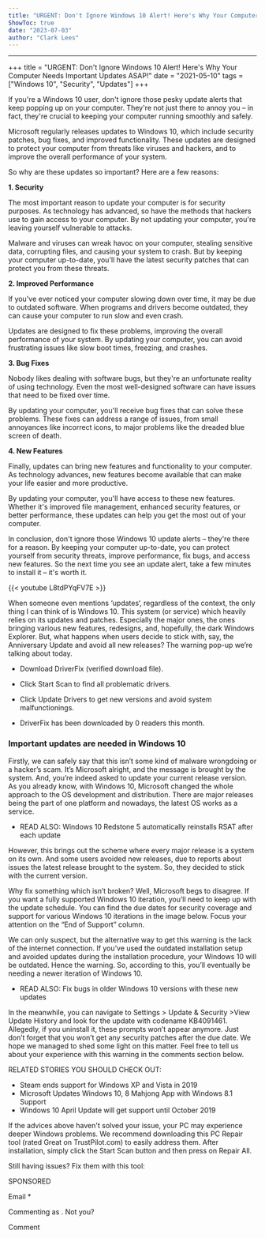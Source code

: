 ```yaml
---
title: "URGENT: Don't Ignore Windows 10 Alert! Here's Why Your Computer Needs Important Updates ASAP!"
ShowToc: true 
date: "2023-07-03"
author: "Clark Lees"
---
```

*****
+++
title = "URGENT: Don't Ignore Windows 10 Alert! Here's Why Your Computer Needs Important Updates ASAP!"
date = "2021-05-10"
tags = ["Windows 10", "Security", "Updates"]
+++

If you're a Windows 10 user, don't ignore those pesky update alerts that keep popping up on your computer. They're not just there to annoy you – in fact, they're crucial to keeping your computer running smoothly and safely.

Microsoft regularly releases updates to Windows 10, which include security patches, bug fixes, and improved functionality. These updates are designed to protect your computer from threats like viruses and hackers, and to improve the overall performance of your system.

So why are these updates so important? Here are a few reasons:

**1. Security**

The most important reason to update your computer is for security purposes. As technology has advanced, so have the methods that hackers use to gain access to your computer. By not updating your computer, you're leaving yourself vulnerable to attacks.

Malware and viruses can wreak havoc on your computer, stealing sensitive data, corrupting files, and causing your system to crash. But by keeping your computer up-to-date, you'll have the latest security patches that can protect you from these threats.

**2. Improved Performance**

If you've ever noticed your computer slowing down over time, it may be due to outdated software. When programs and drivers become outdated, they can cause your computer to run slow and even crash.

Updates are designed to fix these problems, improving the overall performance of your system. By updating your computer, you can avoid frustrating issues like slow boot times, freezing, and crashes.

**3. Bug Fixes**

Nobody likes dealing with software bugs, but they're an unfortunate reality of using technology. Even the most well-designed software can have issues that need to be fixed over time.

By updating your computer, you'll receive bug fixes that can solve these problems. These fixes can address a range of issues, from small annoyances like incorrect icons, to major problems like the dreaded blue screen of death.

**4. New Features**

Finally, updates can bring new features and functionality to your computer. As technology advances, new features become available that can make your life easier and more productive.

By updating your computer, you'll have access to these new features. Whether it's improved file management, enhanced security features, or better performance, these updates can help you get the most out of your computer.

In conclusion, don't ignore those Windows 10 update alerts – they're there for a reason. By keeping your computer up-to-date, you can protect yourself from security threats, improve performance, fix bugs, and access new features. So the next time you see an update alert, take a few minutes to install it – it's worth it.

{{< youtube L8tdPYqFV7E >}} 



When someone even mentions ‘updates‘, regardless of the context, the only thing I can think of is Windows 10. This system (or service) which heavily relies on its updates and patches. Especially the major ones, the ones bringing various new features, redesigns, and, hopefully, the dark Windows Explorer. But, what happens when users decide to stick with, say, the Anniversary Update and avoid all new releases? The warning pop-up we’re talking about today.
 
 
 
- Download DriverFix (verified download file).
 - Click Start Scan to find all problematic drivers.
 - Click Update Drivers to get new versions and avoid system malfunctionings.

 
- DriverFix has been downloaded by 0 readers this month.

 
### Important updates are needed in Windows 10
 

 
Firstly, we can safely say that this isn’t some kind of malware wrongdoing or a hacker’s scam. It’s Microsoft alright, and the message is brought by the system. And, you’re indeed asked to update your current release version. As you already know, with Windows 10, Microsoft changed the whole approach to the OS development and distribution. There are major releases being the part of one platform and nowadays, the latest OS works as a service.
 
- READ ALSO: Windows 10 Redstone 5 automatically reinstalls RSAT after each update

 
However, this brings out the scheme where every major release is a system on its own. And some users avoided new releases, due to reports about issues the latest release brought to the system. So, they decided to stick with the current version.
 
Why fix something which isn’t broken? Well, Microsoft begs to disagree. If you want a fully supported Windows 10 iteration, you’ll need to keep up with the update schedule. You can find the due dates for security coverage and support for various Windows 10 iterations in the image below. Focus your attention on the “End of Support” column.
 
We can only suspect, but the alternative way to get this warning is the lack of the internet connection. If you’ve used the outdated installation setup and avoided updates during the installation procedure, your Windows 10 will be outdated. Hence the warning. So, according to this, you’ll eventually be needing a newer iteration of Windows 10.
 
- READ ALSO: Fix bugs in older Windows 10 versions with these new updates

 
In the meanwhile, you can navigate to Settings > Update & Security >View Update History and look for the update with codename KB4091461. Allegedly, if you uninstall it, these prompts won’t appear anymore. Just don’t forget that you won’t get any security patches after the due date. We hope we managed to shed some light on this matter. Feel free to tell us about your experience with this warning in the comments section below.
 
RELATED STORIES YOU SHOULD CHECK OUT:
 
- Steam ends support for Windows XP and Vista in 2019
 - Microsoft Updates Windows 10, 8 Mahjong App with Windows 8.1 Support
 - Windows 10 April Update will get support until October 2019

 
If the advices above haven't solved your issue, your PC may experience deeper Windows problems. We recommend downloading this PC Repair tool (rated Great on TrustPilot.com) to easily address them. After installation, simply click the Start Scan button and then press on Repair All.
 
Still having issues? Fix them with this tool:
 
SPONSORED
 
Email * 
 

Commenting as .
Not you?

 
Comment 





